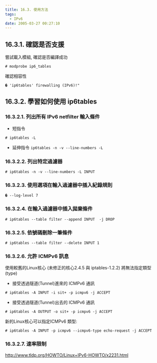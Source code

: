 ```yaml
---
title: 16.3. 使用方法
tags:
  - IPv6
date: 2005-03-27 00:27:10
---
```


## 16.3.1\. 確認是否支援
 嘗試載入模組, 確認是否編譯成功
 
 `# modprobe ip6_tables`

確認相容性
```# [ ! -f /proc/net/ip6_tables_names ] &&amp; echo "Current kernel doesn't support
� 'ip6tables' firewalling (IPv6)!"
```

## 16.3.2\. 學習如何使用 ip6tables

### 16.3.2.1\. 列出所有 IPv6 netfilter 輸入條件

*   短指令

`# ip6tables -L`

*   延伸指令
`ip6tables -n -v --line-numbers -L`

### 16.3.2.2\. 列出特定過濾器

`# ip6tables -n -v --line-numbers -L INPUT`

### 16.3.2.3\. 使用選項在輸入過濾器中插入紀錄規則

```# ip6tables --table filter --append INPUT  -j LOG --log-prefix "INPUT:"
� --log-level 7
```

### 16.3.2.4\. 在輸入過濾器中插入拋棄條件
 
 `# ip6tables --table filter --append INPUT  -j DROP`


### 16.3.2.5\. 依號碼刪除一筆條件
`# ip6tables --table filter --delete INPUT 1`

### 16.3.2.6\. 允許 ICMPv6 訊息

使用較舊的Linux核心 (未修正的核心2.4.5 與 iptables-1.2.2) 將無法指定類型(type)     

*   接受透過隧道(Tunnel)進來的 ICMPv6 通訊 

`# ip6tables -A INPUT -i sit+ -p icmpv6 -j ACCEPT`

*   接受透過隧道(Tunnel)出去的 ICMPv6 通訊

`# ip6tables -A OUTPUT -o sit+ -p icmpv6 -j ACCEPT`

新的Linux核心可以指定ICMPv6 類型:

`# ip6tables -A INPUT -p icmpv6 --icmpv6-type echo-request -j ACCEPT`

### 16.3.2.7\. 速率限制

http://www.tldp.org/HOWTO/Linux+IPv6-HOWTO/x2231.html
